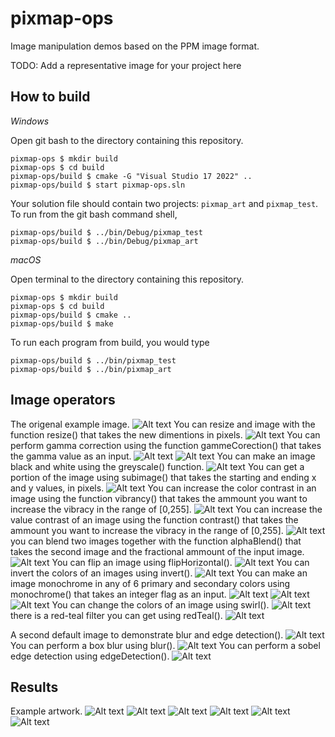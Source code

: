 # pixmap-ops

Image manipulation demos based on the PPM image format.

TODO: Add a representative image for your project here

## How to build

*Windows*

Open git bash to the directory containing this repository.

```
pixmap-ops $ mkdir build
pixmap-ops $ cd build
pixmap-ops/build $ cmake -G "Visual Studio 17 2022" ..
pixmap-ops/build $ start pixmap-ops.sln
```

Your solution file should contain two projects: `pixmap_art` and `pixmap_test`.
To run from the git bash command shell, 

```
pixmap-ops/build $ ../bin/Debug/pixmap_test
pixmap-ops/build $ ../bin/Debug/pixmap_art
```

*macOS*

Open terminal to the directory containing this repository.

```
pixmap-ops $ mkdir build
pixmap-ops $ cd build
pixmap-ops/build $ cmake ..
pixmap-ops/build $ make
```

To run each program from build, you would type

```
pixmap-ops/build $ ../bin/pixmap_test
pixmap-ops/build $ ../bin/pixmap_art
```

## Image operators
The origenal example image.
![Alt text](/images/earth.png?raw=true)
You can resize and image with the function resize() that takes the new dimentions in pixels.
![Alt text](/images/earth-200-300.png?raw=true)
You can perform gamma correction using the function gammeCorection() that takes the gamma value as an input.
![Alt text](/images/earth-gamma-0.6.png?raw=true)
![Alt text](/images/earth-gamma-2.2.png?raw=true)
You can make an image black and white using the greyscale() function.
![Alt text](/images/earth-grayscale.png?raw=true)
You can get a portion of the image using subimage() that takes the starting and ending x and y values, in pixels.
![Alt text](/images/earth-subimage.png?raw=true)
You can increase the color contrast in an image using the function vibrancy() that takes the ammount you want to increase the vibracy in the range of [0,255].
![Alt text](/images/bright.png?raw=true)
You can increase the value contrast of an image using the function contrast() that takes the ammount you want to increase the vibracy in the range of [0,255].
![Alt text](/images/buildcontrast-30.png?raw=true)
you can blend two images together with the function alphaBlend() that takes the second image and the fractional ammount of the input image.
![Alt text](/images/earth-blend-0.5.png?raw=true)
You can flip an image using flipHorizontal().
![Alt text](/images/earth-flip.png?raw=true)
You can invert the colors of an images using invert().
![Alt text](/images/invert.png?raw=true)
You can make an image monochrome in any of 6 primary and secondary colors using monochrome() that takes an integer flag as an input. 
![Alt text](/images/purple.png?raw=true)
![Alt text](/images/yellow.png?raw=true)
![Alt text](/images/green.png?raw=true)
You can change the colors of an image using swirl().
![Alt text](/images/swirl.png?raw=true)
there is a red-teal filter you can get using redTeal().
![Alt text](/images/filter-20?raw=true)

A second default image to demonstrate blur and edge detection().
![Alt text](/images/bricks.png?raw=true)
You can perform a box blur using blur().
![Alt text](/images/blur?raw=true)
You can perform a sobel edge detection using edgeDetection().
![Alt text](/images/sobel-blur?raw=true)


## Results
Example artwork.
![Alt text](/images/binary?raw=true)
![Alt text](/images/bird?raw=true)
![Alt text](/images/cat?raw=true)
![Alt text](/images/sobel1?raw=true)
![Alt text](/images/sobe21?raw=true)
![Alt text](/images/lines?raw=true)

